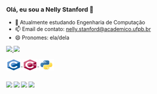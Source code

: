 ### Olá, eu sou a Nelly Stanford 👋

- 🌱 Atualmente estudando Engenharia de Computação
- 📫 Email de contato: nelly.stanford@academico.ufpb.br
- 😄 Pronomes: ela/dela

<div>
  <a href="https://github.com/nellystanford">
  <img height="180em" src="https://github-readme-stats.vercel.app/api?username=nellystanford&show_icons=true&theme=dark&include_all_commits=true&count_private=true"/>
  <img height="180em" src="https://github-readme-stats.vercel.app/api/top-langs/?username=nellystanford&layout=compact&langs_count=7&theme=dark"/>
</div>

  <div style="display: inline_block"><br>
  <img align="center" alt="Nelly-C" height="30" width="40" src="https://raw.githubusercontent.com/devicons/devicon/master/icons/c/c-original.svg">
  <img align="center" alt="Nelly-Cplusplus" height="30" width="40" src="https://raw.githubusercontent.com/devicons/devicon/master/icons/cplusplus/cplusplus-original.svg">
  <img align="center" alt="Nelly-Python" height="30" width="40" src="https://raw.githubusercontent.com/devicons/devicon/master/icons/python/python-original.svg">
  
    
</div>
  
  ##
  
  <div> 
  <a href="https://www.youtube.com/channel/UC5SwlDIbNUeFYrqfHtIVU9g" target="_blank"><img src="https://img.shields.io/badge/YouTube-FF0000?style=for-the-badge&logo=youtube&logoColor=white" target="_blank"></a>
  <a href="https://instagram.com/nellystanford" target="_blank"><img src="https://img.shields.io/badge/-Instagram-%23E4405F?style=for-the-badge&logo=instagram&logoColor=white" target="_blank"></a>
  <a href = "mailto:nelly.stanford@academico.ufpb.br"><img src="https://img.shields.io/badge/-Gmail-%23333?style=for-the-badge&logo=gmail&logoColor=white" target="_blank"></a>
  <a href="https://www.linkedin.com/in/nelly-stanford-9273a61a2/" target="_blank"><img src="https://img.shields.io/badge/-LinkedIn-%230077B5?style=for-the-badge&logo=linkedin&logoColor=white" target="_blank"></a> 
